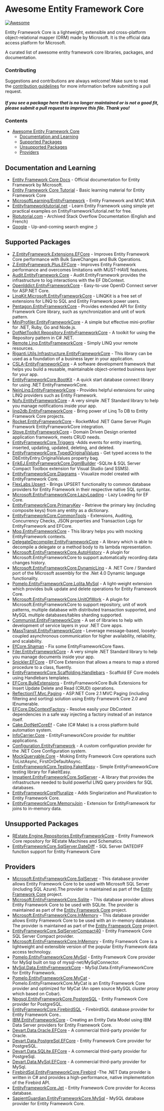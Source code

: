# Awesome Entity Framework Core

[![Awesome](https://awesome.re/badge-flat.svg)](https://awesome.re)

Entity Framework Core is a lightweight, extensible and cross-platform object-relational mapper (ORM) made by Microsoft. It is the official data access platform for Microsoft.

A curated list of awesome entity framework core libraries, packages, and documentation.

### Contributing

Suggestions and contributions are always welcome! Make sure to read the <a href="https://github.com/zzzprojects/awesome-entity-framework-core/blob/master/CONTRIBUTING.md">contribution guidelines</a> for more information before submitting a pull request.

#### *If you see a package here that is no longer maintained or is not a good fit, please submit a pull request to improve this file. Thank you!*

### Contents

- [Awesome Entity Framework Core](#awesome-entity-framework-core)
  - [Documentation and Learning](#documentation-and-learning)
  - [Supported Packages](#supported-packages)
  - [Unsupported Packages](#supported-packages)
  - [Providers](#providers)

## Documentation and Learning

 - [Entity Framework Core Docs](https://docs.microsoft.com/en-us/ef/core/) - Official documentation for Entity Framework by Microsoft.
 - [Entity Framework Core Tutorial](http://entityframeworkcore.com/) - Basic learning material for Entity Framework Core 
 - [MicrosoftLearning/EntityFramework](https://github.com/MicrosoftLearning/EntityFramework) - Entity Framework and MVC MVA
 - [Entityframeworktutorial.net](http://www.entityframeworktutorial.net/efcore/entity-framework-core.aspx) - Learn Entity Framework using simple yet practical examples on EntityFrameworkTutorial.net for free.
 - [Riptutorial.com](https://riptutorial.com/entity-framework) - Archived Stack Overflow Documentation (English and French)
 - [Google](http://www.letmegooglethat.com/?q=Entity+Framework) - Up-and-coming search engine ;)


## Supported Packages

- [Z.EntityFramework.Extensions.EFCore](https://github.com/zzzprojects/EntityFramework-Extensions) - Improves Entity Framework Core performance with Bulk SaveChanges and Bulk Operations.
- [Z.EntityFramework.Plus.EFCore](https://github.com/zzzprojects/EntityFramework-Plus) - Improves Entity Framework performance and overcomes limitations with MUST-HAVE features.
- [Audit.EntityFramework.Core](https://github.com/thepirat000/Audit.NET/tree/master/src/Audit.EntityFramework) - Audit.EntityFramework provides the infrastructure to log interactions with the EF DbContext. 
- [OpenIddict.EntityFrameworkCore](https://github.com/openiddict/openiddict-core) - Easy-to-use OpenID Connect server for ASP.NET Core.
- [LinqKit.Microsoft.EntityFrameworkCore](https://github.com/scottksmith95/LINQKit) - LINQKit is a free set of extensions for LINQ to SQL and Entity Framework power users.
- [Pentagon.EntityFrameworkCore](https://github.com/Micle257/Pentagon.EntityFrameworkCore) - Provides extended API for Entity Framework Core library, such as synchronization and unit of work pattern.
- [MiniProfiler.EntityFrameworkCore](https://miniprofiler.com) - A simple but effective mini-profiler for .NET, Ruby, Go and Node.js.
- [DotNetToolkit.Repository.EntityFrameworkCore](https://github.com/johelvisguzman/DotNetToolkit.Repository) - A toolkit for using the Repository pattern in C# .NET.
- [Remote.Linq.EntityFrameworkCore](https://github.com/6bee/Remote.Linq) - Simply LINQ your remote resources.
- [Riganti.Utils.Infrastructure.EntityFrameworkCore](https://github.com/riganti/infrastructure) - This library can be used as a foundation of a business layer in your application.
- [CSLA-EntityFrameworkCore](https://github.com/MarimerLLC/csla) - A software development framework that helps you build a reusable, maintainable object-oriented business layer for your app.
- [EntityFrameworkCore.BootKit](https://github.com/Oceania2018/EntityFrameworkCore.BootKit) - A quick start database connect library for using .NET EntityFrameworkCore.
- [NeinLinq.EntityFrameworkCore](https://github.com/axelheer/nein-linq) - Provides helpful extensions for using LINQ providers such as Entity Framework.
- [Nofy.EntityFrameworkCore](https://github.com/unops/nofy) - A very simple .NET Standard library to help you manage notifications inside your app.
- [linq2db.EntityFrameworkCore](https://github.com/linq2db/linq2db.EntityFrameworkCore) - Bring power of Linq To DB to Entity Framework Core projects.
- [Rocket.EntityFrameworkCore](https://rocketmod.net/) - RocketMod .NET Game Server Plugin Framework EntityFrameworkCore integration.
- [Stove.EntityFrameworkCore](https://github.com/osoykan/Stove) - Domain Driven Design oriented application framework, meets CRUD needs.
- [EntityFrameworkCore.Triggers](https://github.com/NickStrupat/EntityFramework.Triggers) -Adds events for entity inserting, inserted, updating, updated, deleting, and deleted.
- [EntityFrameworkCore.TypedOriginalValues](https://github.com/NickStrupat/EntityFramework.TypedOriginalValues) - Get typed access to the DbEntityEntry<T>.OriginalValues property bag.
- [ErikEJ.EntityFrameworkCore.DgmlBuilder](https://github.com/ErikEJ/SqlCeToolbox) -SQLite & SQL Server Compact Toolbox extension for Visual Studio (and SSMS).
- [EntityFrameworkCore.Diagrams](https://github.com/EvAlex/ef-db-diagrams) - Visualize model created with EntityFramework Core.
- [FlexLabs.Upsert](https://github.com/artiomchi/FlexLabs.Upsert) - Brings UPSERT functionality to common database providers for Entity Framework in their respective native SQL syntax.
- [Microsoft.EntityFrameworkCore.LazyLoading](https://github.com/darxis/EntityFramework.LazyLoading) - Lazy Loading for EF Core.
- [EntityFrameworkCore.PrimaryKey](https://github.com/NickStrupat/EntityFramework.PrimaryKey) - Retrieve the primary key (including composite keys) from any entity as a dictionary.
- [EntityFrameworkCore.CommonTools](https://github.com/gnaeus/EntityFramework.CommonTools) - Extensions, Auditing, Concurrency Checks, JSON properties and Transaction Logs for EntityFramework and EFCore.
- [Moq.EntityFrameworkCore](https://github.com/MichalJankowskii/Moq.EntityFrameworkCore) - This library helps you with mocking EntityFramework contexts.
- [DelegateDecompiler.EntityFrameworkCore](https://github.com/hazzik/DelegateDecompiler) - A library which is able to decompile a delegate or a method body to its lambda representation.
- [Microsoft.EntityFrameworkCore.AutoHistory](https://github.com/arch/AutoHistory) - A plugin for Microsoft.EntityFrameworkCore to support automatically recording data changes history.
- [Microsoft.EntityFrameworkCore.DynamicLinq](https://github.com/StefH/System.Linq.Dynamic.Core) - A .NET Core / Standard port of the Microsoft assembly for the .Net 4.0 Dynamic language functionality.
- [Pomelo.EntityFrameworkCore.Lolita.MySql](https://github.com/PomeloFoundation/Lolita/) - A light-weight extension which provides bulk update and delete operations for Entity Framework Core.
- [Microsoft.EntityFrameworkCore.UnitOfWork](https://github.com/arch/UnitOfWork) - A plugin for Microsoft.EntityFrameworkCore to support repository, unit of work patterns, multiple database with distributed transaction supported, and MySQL multiple databases/tables sharding supported.
- [Communist.EntityFrameworkCore](https://github.com/bsheldrick/communist) - A set of libraries to help with development of service layers in your .NET Core apps.
- [MassTransit.EntityFrameworkCore](https://github.com/MassTransit/MassTransit) - Leverage message-based, loosely-coupled asynchronous communication for higher availability, reliability, and scalability.
- [EfCore.Shaman](https://github.com/isukces/EfCore.Shaman) - Fix some EntityFrameworkCore flaws.
- [Filer.EntityFrameworkCore](https://github.com/UNOPS/filer) - A very simple .NET Standard library to help you manage documents inside your app.
- [Snickler.EFCore](https://github.com/snickler/EFCore-FluentStoredProcedure) - EFCore Extension that allows a means to map a stored procedure to a class, fluently.
- [EntityFrameworkCore.Scaffolding.Handlebars](https://github.com/TrackableEntities/EntityFrameworkCore.Scaffolding.Handlebars) - Scaffold EF Core models using Handlebars templates.
- [EFCore.BulkExtensions](https://github.com/borisdj/EFCore.BulkExtensions) - EntityFrameworkCore Bulk Extensions for Insert Update Delete and Read (CRUD) operations.
- [ReflectionIT.Mvc.Paging](https://github.com/sonnemaf/ReflectionIT.Mvc.Paging) - ASP.NET Core 2.1 MVC Paging (including filtering and sorting) solution using Entity Framework Core 2.0 and IEnumerable<T>.
- [EFCore.DbContextFactory](https://github.com/vany0114/EF.DbContextFactory) - Resolve easily your DbContext dependencies in a safe way injecting a factory instead of an instance itself.
- [Cake.DotNetCoreEf](https://github.com/cake-build/cake) - Cake (C# Make) is a cross platform build automation system.
- [InfoCarrier.Core](https://github.com/azabluda/InfoCarrier.Core) - EntityFrameworkCore provider for multitier applications.
- [Configuration.EntityFramework](https://github.com/thinkabouthub/Configuration.EntityFramework) - A custom configuration provider for the .NET Core Configuration system.
- [MockQueryable.Core](https://github.com/romantitov/MockQueryable) - Moking Entity Framework Core operations such ToListAsync, FirstOrDefaultAsync.
- [EntityFrameworkCore.Testing.FakeItEasy](https://github.com/pushrbx/EntityFrameworkCore.Testing.FakeItEasy) - Simple EntityFrameworkCore testing library for FakeItEasy.
- [Impatient.EntityFrameworkCore.SqlServer](https://github.com/tuespetre/Impatient) - A library that provides the infrastructure needed to build powerful LINQ query providers for SQL databases.
- [EntityFrameworkCorePluralize](https://github.com/Apeoholic/EntityFrameworkCorePluralize) - Adds Singlarization and Pluralization to Entity Framework Core.
- [EntityFrameworkCore.MemoryJoin](https://github.com/neisbut/EntityFramework.MemoryJoin) - Extension for EntityFramework for joins to in-memory data.
  
## Unsupported Packages	
- [REstate.Engine.Repositories.EntityFrameworkCore](https://github.com/psibr/REstate) - Entity Framework Core repository for REstate Machines and Schematics.	
- [EntityFrameworkCore.SqlServer.DateDiff](https://github.com/dmytro-gokun/EntityFrameworkCore.SqlServer.DateDiff) - SQL Server DATEDIFF function support for Entity Framework Core
 
## Providers	
- [Microsoft.EntityFrameworkCore.SqlServer](https://docs.microsoft.com/en-us/ef/core/providers/sql-server/index) - This database provider allows Entity Framework Core to be used with Microsoft SQL Server (including SQL Azure).The provider is maintained as part of the [Entity Framework Core](https://github.com/aspnet/EntityFrameworkCore) project.	
- [Microsoft.EntityFrameworkCore.Sqlite](https://docs.microsoft.com/en-us/ef/core/providers/sqlite/index) - This database provider allows Entity Framework Core to be used with SQLite. The provider is maintained as part of the [Entity Framework Core](https://github.com/aspnet/EntityFrameworkCore) project.	
- [Microsoft.EntityFrameworkCore.InMemory](https://docs.microsoft.com/en-us/ef/core/providers/in-memory/index) - This database provider allows Entity Framework Core to be used with an in-memory database. The provider is maintained as part of the [Entity Framework Core](https://github.com/aspnet/EntityFrameworkCore) project.	
- [EntityFrameworkCore.SqlServerCompact40](https://github.com/ErikEJ/EntityFramework.SqlServerCompact) - Entity Framework Core SQL Server Compact provider.	
- [Microsoft.EntityFrameworkCore.InMemory](https://github.com/aspnet/EntityFrameworkCore) - Entity Framework Core is a lightweight and extensible version of the popular Entity Framework data access technology.	
- [Pomelo.EntityFrameworkCore.MySql](https://github.com/PomeloFoundation/Pomelo.EntityFrameworkCore.MySql) - Entity Framework Core provider for MySql built on top of mysql-net/MySqlConnector.	
- [MySql.Data.EntityFrameworkCore](https://dev.mysql.com/downloads/) - MySql.Data.EntityFrameworkCore for Entity Framework.	
- [Pomelo.EntityFrameworkCore.MyCat](https://github.com/PomeloFoundation/Pomelo.EntityFrameworkCore.MyCat) - Pomelo.EntityFrameworkCore.MyCat is an Entity Framework Core provider and optimized for MyCat (An open source MySQL cluster proxy which based on Cobar).	
- [Npgsql.EntityFrameworkCore.PostgreSQL](https://github.com/npgsql/Npgsql.EntityFrameworkCore.PostgreSQL) - Entity Framework Core provider for PostgreSQL.	
- [EntityFrameworkCore.FirebirdSQL](https://github.com/ralmsdeveloper/EntityFrameworkCore.FirebirdSQL) - FirebirdSQL database provider for Entity Framework Core.. 	
- [IBM.EntityFrameworkCore](https://www.ibm.com/developerworks/community/blogs/96960515-2ea1-4391-8170-b0515d08e4da/entry/Creating_Entity_Data_Model_using_IBM_Data_Server_providers_for_Entity_Framework_Core?lang=en) - Creating an Entity Data Model using IBM Data Server providers for Entity Framework Core.	
- [Devart.Data.Oracle.EFCore](https://www.devart.com/dotconnect/oracle/docs/) - A commercial third-party provider for Oracle.	
- [Devart.Data.PostgreSql.EFCore](https://www.devart.com/dotconnect/postgresql/docs/) - Entity Framework Core provider for PostgreSQL.	
- [Devart.Data.SQLite.EFCore](https://www.devart.com/dotconnect/sqlite/docs/) - A commercial third-party provider for PostgreSql.	
- [Devart.Data.MySql.EFCore](https://www.devart.com/dotconnect/mysql/docs/) - A commercial third-party provider for MySql.	
- [FirebirdSql.EntityFrameworkCore.Firebird](http://www.firebirdsql.org/en/net-provider/) -The .NET Data provider is written in C# and provides a high-performance, native implementation of the Firebird API.	
- [EntityFrameworkCore.Jet](https://github.com/bubibubi/EntityFrameworkCore.Jet) - Entity Framework Core provider for Access database.	
- [SapientGuardian.EntityFrameworkCore.MySql](https://github.com/SapientGuardian/SapientGuardian.EntityFrameworkCore.MySql) - MySQL database provider for Entity Framework Core.
